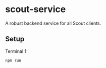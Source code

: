 # scout-service

A robust backend service for all Scout clients.

## Setup

Terminal 1:
```
npm run
```

